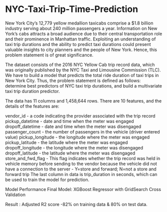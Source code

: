 # NYC-Taxi-Trip-Time-Prediction

New York City’s 12,779 yellow medallion taxicabs comprise a $1.8 billion industry serving about 240 million passengers a year. Information on New York’s cabs attracts a broad audience due to their central transportation role and their prominence in Manhattan traffic. Exploiting an understanding of taxi trip durations and the ability to predict taxi durations could present valuable insights to city planners and the people of New York. Hence, this problem statement is of great significance.

The dataset consists of the 2016 NYC Yellow Cab trip record data, which was originally published by the NYC Taxi and Limousine Commission (TLC). We have to build a model that predicts the total ride duration of taxi trips in New York City. Thus, the problem statement is defined as follows: determine best predictors of NYC taxi trip durations, and build a multivariate taxi trip duration predictor.

The data has 11 columns and 1,458,644 rows. There are 10 features, and the details of the features are:

vendor_id - a code indicating the provider associated with the trip record
pickup_datetime - date and time when the meter was engaged
dropoff_datetime - date and time when the meter was disengaged
passenger_count - the number of passengers in the vehicle (driver entered value)
pickup_longitude - the longitude where the meter was engaged
pickup_latitude - the latitude where the meter was engaged
dropoff_longitude - the longitude where the meter was disengaged
dropoff_latitude - the latitude where the meter was disengaged
store_and_fwd_flag - This flag indicates whether the trip record was held in vehicle memory before sending to the
vendor because the vehicle did not have a connection to the server - Y=store and forward; N=not a store and forward trip
The last column in data is trip_duration in seconds, which can be used to train the model for prediction.

Model Performance
Final Model: XGBoost Regressor with GridSearch Cross Validation

Result : Adjusted R2 score -82% on training data & 80% on test data.
